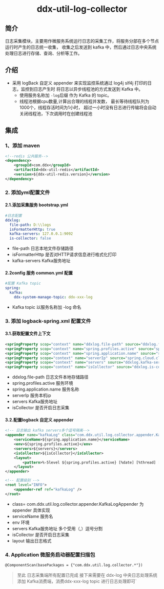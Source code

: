 <h1 align="center">ddx-util-log-collector</h1>

## 简介
日志采集模块，主要用作微服务系统运行日志的采集工作，将服务分部在多个节点运行时产生的日志统一收集，
收集之后发送到 kafka 中，然后通过日志中央系统处理日志进行存储、查询、分析等工作。

## 介绍
- 采用 logBack 自定义 appender 来实现监控系统通过 log4j slf4j 打印的日志，监控到日志产生时
将日志以异步线程池的方式发送到 Kafka 中。
    - 使用服务名称加 `-log`后缀 作为 Kafka 的 topic。
    - 线程池根据cpu数量,计算出合理的线程并发数，
    最长等待线程队列为1000个，线程存活时间为1小时，
    超过一小时没有日志进行传输将会自动关闭线程池，下次调用时在创建线程池
## 集成
### 1、添加 maven 
```xml
<!--redis 公共服务-->
<dependency>
    <groupId>com.ddx</groupId>
    <artifactId>ddx-util-redis</artifactId>
    <version>${ddx-util-redis.version}</version>
</dependency>
```
### 2. 添加yml配置文件 
#### 2.1.添加采集服务 bootstrap.yml
```yaml
#日志配置
ddxlog:
  file-path: D:\\logs
  isFormatterHttp: true
  kafka-servers: 127.0.0.1:9092
  is-collector: false
```
- file-path 日志本地文件存储路径
- isFormatterHttp 是否对HTTP请求信息进行格式化打印
- kafka-servers Kafka服务地址
#### 2.2config 服务 common.yml 配置
```yaml
#配置 Kafka topic
spring:
  kafka:
    ddx-system-manage-topic: ddx-xxx-log
```
- Kafka topic 以服务名称加 -log 命名
### 3. 添加 logback-spring.xml 配置文件
#### 3.1.获取配置文件上下文
```xml
<springProperty scop="context" name="ddxlog.file-path" source="ddxlog.file-path" defaultValue=""/>
<springProperty scop="context" name="spring.profiles.active" source="spring.profiles.active" defaultValue=""/>
<springProperty scop="context" name="spring.application.name" source="spring.application.name" defaultValue=""/>
<springProperty scope="context" name="serverIp" source="spring.cloud.client.ip-address" defaultValue=""/>
<springProperty scope="context" name="servers" source="ddxlog.kafka-servers" defaultValue=""/>
<springProperty scope="context" name="isCollector" source="ddxlog.is-collector" defaultValue=""/>
```
- ddxlog.file-path 日志文件本地存储路径
- spring.profiles.active 服务环境
- spring.application.name 服务名称
- serverIp 服务本机ip
- servers Kafka服务地址
- isCollector 是否开启日志采集
#### 3.2.配置logback 自定义 appender
```xml
<!-- 日志输出 kafka servers多个逗号隔离-->
<appender name="kafkaLog" class="com.ddx.util.log.collector.appender.KafkaLogAppender">
    <serviceName>${spring.application.name}</serviceName>
    <env>${spring.profiles.active}</env>
    <servers>${servers}</servers>
    <isCollector>${isCollector}</isCollector>
    <layout>
        <pattern>%-5level ${spring.profiles.active} [%date] [%thread] [${serverIp}] [%X{serialNumber}] [%logger-%line] : %msg%n</pattern>
    </layout>
</appender>

<!-- 配置级别 -->
<root level="INFO">
    <appender-ref ref="kafkaLog" />
</root>
```
- class= com.ddx.util.log.collector.appender.KafkaLogAppender 为 appender 具体实现
- serviceName 服务名
- env 环境
- servers Kafka服务地址 多个受用（,）逗号分割
- isCollector 是否开启日志采集
- layout 输出日志格式
### 4. Application 微服务启动器配置扫描包
```markdown
@ComponentScan(basePackages = {"com.ddx.util.log.collector.*"})
```
>至此 日志采集端所有配置已完成 接下来需要在 ddx-log 中央日志处理系统添加 Kafka消费端，消费ddx-xxx-log topic 进行日志处理即可`